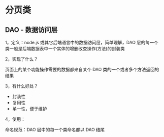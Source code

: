 # 分页类

## DAO - 数据访问层

1，定义：node.js 或其它后端语言中的数据访问层，简单理解，DAO 层的每一个类一般是后端数据表中一个实体的增删改查操作(方法)的封装类

2，实现了什么？

页面上的某个功能操作需要的数据都来自某个 DAO 类的一个或者多个方法返回的结果

3，有什么好处？

- 封装性
- 复用性
- 单一性，便于维护

4，使用：

命名规范：DAO 层中的每一个类命名都以 DAO 结尾
